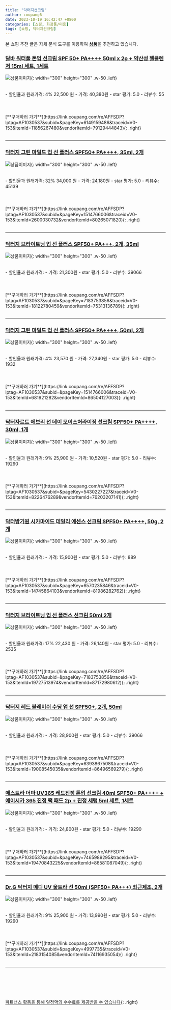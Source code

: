 ```yaml
---
title: "닥터지선크림"
author: coupang6
date: 2023-10-19 16:42:47 +0800
categories: [쇼핑, 화장품/미용]
tags: [쇼핑, 닥터지선크림]
---
```


본 쇼핑 추천 글은 자체 분석 도구를 이용하여 [**상품**](https://link.coupang.com/a/bao1ui)을 추천하고 있습니다.

### [달바 워터풀 톤업 선크림 SPF 50+ PA++++ 50ml x 2p + 약산성 젤클렌저 15ml 세트, 1세트](https://link.coupang.com/re/AFFSDP?lptag=AF1030537&subid=&pageKey=6149159486&traceid=V0-153&itemId=11856267480&vendorItemId=79129444843)

![상품이미지](https://thumbnail7.coupangcdn.com/thumbnails/remote/230x230ex/image/retail/images/398654994856171-43613afc-c805-46fc-ae61-f3ac69444cd4.jpg){: width="300" height="300" .w-50 .left}


<br>
- 할인율과 원래가격: 4%  22,500   원
- 가격: 40,380원
- star 평가: 5.0
- 리뷰수: 55
<br>
<br>
<br>
<br>
[**구매하러 가기**](https://link.coupang.com/re/AFFSDP?lptag=AF1030537&subid=&pageKey=6149159486&traceid=V0-153&itemId=11856267480&vendorItemId=79129444843){: .right}
<br>
<br>

---

### [닥터지 그린 마일드 업 선 플러스 SPF50+ PA++++, 35ml, 2개](https://link.coupang.com/re/AFFSDP?lptag=AF1030537&subid=&pageKey=1514766006&traceid=V0-153&itemId=2600030732&vendorItemId=80265071820)

![상품이미지](https://thumbnail9.coupangcdn.com/thumbnails/remote/230x230ex/image/retail/images/974268887589768-645ed2ba-2f28-4d16-9b61-cfb28fde2a6c.jpg){: width="300" height="300" .w-50 .left}


<br>
- 할인율과 원래가격: 32%  34,000   원
- 가격: 24,180원
- star 평가: 5.0
- 리뷰수: 45139
<br>
<br>
<br>
<br>
[**구매하러 가기**](https://link.coupang.com/re/AFFSDP?lptag=AF1030537&subid=&pageKey=1514766006&traceid=V0-153&itemId=2600030732&vendorItemId=80265071820){: .right}
<br>
<br>

---

### [닥터지 브라이트닝 업 선 플러스 SPF50+ PA+++, 2개, 35ml](https://link.coupang.com/re/AFFSDP?lptag=AF1030537&subid=&pageKey=7183753856&traceid=V0-153&itemId=18122780459&vendorItemId=75313136789)

![상품이미지](https://thumbnail6.coupangcdn.com/thumbnails/remote/230x230ex/image/retail/images/7973990149257458-f0f00859-b8ec-4482-a9af-f011e1d4a4dd.jpg){: width="300" height="300" .w-50 .left}


<br>
- 할인율과 원래가격: 
- 가격: 21,300원
- star 평가: 5.0
- 리뷰수: 39066
<br>
<br>
<br>
<br>
[**구매하러 가기**](https://link.coupang.com/re/AFFSDP?lptag=AF1030537&subid=&pageKey=7183753856&traceid=V0-153&itemId=18122780459&vendorItemId=75313136789){: .right}
<br>
<br>

---

### [닥터지 그린 마일드 업 선 플러스 SPF50+ PA++++, 50ml, 2개](https://link.coupang.com/re/AFFSDP?lptag=AF1030537&subid=&pageKey=1514766006&traceid=V0-153&itemId=681921282&vendorItemId=86504127003)

![상품이미지](https://thumbnail7.coupangcdn.com/thumbnails/remote/230x230ex/image/vendor_inventory/7706/0d381355a4104e838cabe0fbabbfadf85cdcc7151c686acc649e9997996c.jpg){: width="300" height="300" .w-50 .left}


<br>
- 할인율과 원래가격: 4%  23,570   원
- 가격: 27,340원
- star 평가: 5.0
- 리뷰수: 1932
<br>
<br>
<br>
<br>
[**구매하러 가기**](https://link.coupang.com/re/AFFSDP?lptag=AF1030537&subid=&pageKey=1514766006&traceid=V0-153&itemId=681921282&vendorItemId=86504127003){: .right}
<br>
<br>

---

### [닥터자르트 에브리 선 데이 모이스처라이징 선크림 SPF50+ PA++++, 30ml, 1개](https://link.coupang.com/re/AFFSDP?lptag=AF1030537&subid=&pageKey=5430227227&traceid=V0-153&itemId=8226476289&vendorItemId=76203207141)

![상품이미지](https://thumbnail9.coupangcdn.com/thumbnails/remote/230x230ex/image/retail/images/335410764825175-06208145-6ef3-42a3-8e21-8b6d48d1d091.png){: width="300" height="300" .w-50 .left}


<br>
- 할인율과 원래가격: 9%  25,900   원
- 가격: 10,520원
- star 평가: 5.0
- 리뷰수: 19290
<br>
<br>
<br>
<br>
[**구매하러 가기**](https://link.coupang.com/re/AFFSDP?lptag=AF1030537&subid=&pageKey=5430227227&traceid=V0-153&itemId=8226476289&vendorItemId=76203207141){: .right}
<br>
<br>

---

### [닥터방기원 시카마이드 데일리 에센스 선크림 SPF50+ PA++++, 50g, 2개](https://link.coupang.com/re/AFFSDP?lptag=AF1030537&subid=&pageKey=6570235846&traceid=V0-153&itemId=14745864103&vendorItemId=81986282762)

![상품이미지](https://thumbnail7.coupangcdn.com/thumbnails/remote/230x230ex/image/retail/images/7814237120523610-da74438b-e1bf-4a98-82bf-49eb920afadb.jpg){: width="300" height="300" .w-50 .left}


<br>
- 할인율과 원래가격: 
- 가격: 15,900원
- star 평가: 5.0
- 리뷰수: 889
<br>
<br>
<br>
<br>
[**구매하러 가기**](https://link.coupang.com/re/AFFSDP?lptag=AF1030537&subid=&pageKey=6570235846&traceid=V0-153&itemId=14745864103&vendorItemId=81986282762){: .right}
<br>
<br>

---

### [닥터지 브라이트닝 업 선 플러스 선크림 50ml 2개](https://link.coupang.com/re/AFFSDP?lptag=AF1030537&subid=&pageKey=7183753856&traceid=V0-153&itemId=19727513974&vendorItemId=87172980612)

![상품이미지](https://thumbnail8.coupangcdn.com/thumbnails/remote/230x230ex/image/vendor_inventory/c747/63aad9505d8a6db858835c3ed05be7063bb81312a8d106e67c79f291fee3.jpg){: width="300" height="300" .w-50 .left}


<br>
- 할인율과 원래가격: 17%  22,430   원
- 가격: 26,140원
- star 평가: 5.0
- 리뷰수: 2535
<br>
<br>
<br>
<br>
[**구매하러 가기**](https://link.coupang.com/re/AFFSDP?lptag=AF1030537&subid=&pageKey=7183753856&traceid=V0-153&itemId=19727513974&vendorItemId=87172980612){: .right}
<br>
<br>

---

### [닥터지 레드 블레미쉬 수딩 업 선 SPF50+, 2개, 50ml](https://link.coupang.com/re/AFFSDP?lptag=AF1030537&subid=&pageKey=6393867508&traceid=V0-153&itemId=19008545035&vendorItemId=86496569279)

![상품이미지](https://thumbnail7.coupangcdn.com/thumbnails/remote/230x230ex/image/vendor_inventory/c7ed/f125d99d51251407a0d0ccaf43394470d1beb5c9c7cf37968d2b4e80ba9a.jpg){: width="300" height="300" .w-50 .left}


<br>
- 할인율과 원래가격: 
- 가격: 28,900원
- star 평가: 5.0
- 리뷰수: 39066
<br>
<br>
<br>
<br>
[**구매하러 가기**](https://link.coupang.com/re/AFFSDP?lptag=AF1030537&subid=&pageKey=6393867508&traceid=V0-153&itemId=19008545035&vendorItemId=86496569279){: .right}
<br>
<br>

---

### [에스트라 더마 UV365 레드진정 톤업 선크림 40ml SPF50+ PA++++ + 에이시카 365 진정 팩 패드 2p + 진정 세럼 5ml 세트, 1세트](https://link.coupang.com/re/AFFSDP?lptag=AF1030537&subid=&pageKey=7465989295&traceid=V0-153&itemId=19470843225&vendorItemId=86581087049)

![상품이미지](https://thumbnail9.coupangcdn.com/thumbnails/remote/230x230ex/image/retail/images/2023/07/14/18/0/f795e616-43c3-41dd-a230-49ec4dda3871.jpg){: width="300" height="300" .w-50 .left}


<br>
- 할인율과 원래가격: 
- 가격: 24,800원
- star 평가: 5.0
- 리뷰수: 19290
<br>
<br>
<br>
<br>
[**구매하러 가기**](https://link.coupang.com/re/AFFSDP?lptag=AF1030537&subid=&pageKey=7465989295&traceid=V0-153&itemId=19470843225&vendorItemId=86581087049){: .right}
<br>
<br>

---

### [Dr.G 닥터지 메디 UV 울트라 선 50ml (SPF50+ PA+++) 최근제조, 2개](https://link.coupang.com/re/AFFSDP?lptag=AF1030537&subid=&pageKey=4997735&traceid=V0-153&itemId=2183154085&vendorItemId=74116935054)

![상품이미지](https://thumbnail9.coupangcdn.com/thumbnails/remote/230x230ex/image/vendor_inventory/860a/39bd208319986c032c0985d220b475c36a3a3eb10d0baaf40d25f0b54560.jpg){: width="300" height="300" .w-50 .left}


<br>
- 할인율과 원래가격: 9%  25,900   원
- 가격: 13,990원
- star 평가: 5.0
- 리뷰수: 19290
<br>
<br>
<br>
<br>
[**구매하러 가기**](https://link.coupang.com/re/AFFSDP?lptag=AF1030537&subid=&pageKey=4997735&traceid=V0-153&itemId=2183154085&vendorItemId=74116935054){: .right}
<br>
<br>

---
<br><br><br><br><br> [파트너스 활동을 통해 일정액의 수수료를 제공받을 수 있습니다](https://link.coupang.com/a/bao1ui){: .right}